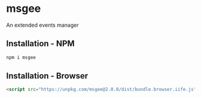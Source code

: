 # msgee
An extended events manager

## Installation - NPM
```sh
npm i msgee
```

## Installation - Browser
```html
<script src="https://unpkg.com/msgee@2.0.0/dist/bundle.browser.iife.js"></script>
```

